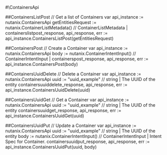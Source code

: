 #\ContainersApi

##ContainersListPost
//  Get a list of Containers
var api_instance := nutanix.ContainersApi
getEntitiesRequest := nutanix.ContainerListMetadata() // ContainerListMetadata |
containerslistpost_response, api_response, err := api_instance.ContainersListPost(getEntitiesRequest)

##ContainersPost
//  Create a Container
var api_instance := nutanix.ContainersApi
body := nutanix.ContainerIntentInput() // ContainerIntentInput |
containerspost_response, api_response, err := api_instance.ContainersPost(body)

##ContainersUuidDelete
//  Delete a Container
var api_instance := nutanix.ContainersApi
uuid := "uuid_example" // string | The UUID of the entity
containersuuiddelete_response, api_response, err := api_instance.ContainersUuidDelete(uuid)

##ContainersUuidGet
//  Get a Container
var api_instance := nutanix.ContainersApi
uuid := "uuid_example" // string | The UUID of the entity
containersuuidget_response, api_response, err := api_instance.ContainersUuidGet(uuid)

##ContainersUuidPut
//  Update a Container
var api_instance := nutanix.ContainersApi
uuid := "uuid_example" // string | The UUID of the entity
body := nutanix.ContainerIntentInput() // ContainerIntentInput | Intent Spec for Container.
containersuuidput_response, api_response, err := api_instance.ContainersUuidPut(uuid, body)
